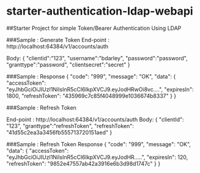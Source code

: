 # starter-authentication-ldap-webapi

##Starter Project for simple Token/Bearer Authentication Using LDAP


###Sample : Generate Token
End-point :
http://localhost:64384/v1/accounts/auth

Body:
{
	"clientid":"123",
	"username":"bdarley",
	"password":"password",
	"granttype":"password",
	"clientsecret":"secret"
}

###Sample : Response
{
    "code": "999",
    "message": "OK",
    "data": {
        "accessToken": "eyJhbGciOiJIUzI1NiIsInR5cCI6IkpXVCJ9.eyJodHRwOi8vc....",
        "expiresIn": 1800,
        "refreshToken": "435969c7c85f4048999e1036674b8337"
    }
}



###Sample : Refresh Token

End-point :
http://localhost:64384/v1/accounts/auth
Body:
{
		"clientId": "123",
		"granttype":"refreshToken",
		"refreshToken": "41d55c2ea3a3456fb555713720151aed"
}

###Sample : Refresh Token Response 
{
    "code": "999",
    "message": "OK",
    "data": {
        "accessToken": "eyJhbGciOiJIUzI1NiIsInR5cCI6IkpXVCJ9.eyJodHR.....",
        "expiresIn": 120,
        "refreshToken": "9852e47557ab42a3916e6b3d98d1747c"
    }
}
